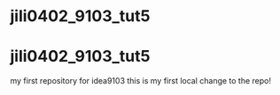 # jili0402_9103_tut5
# jili0402_9103_tut5
my first repository for idea9103
this is my first local change to the repo!